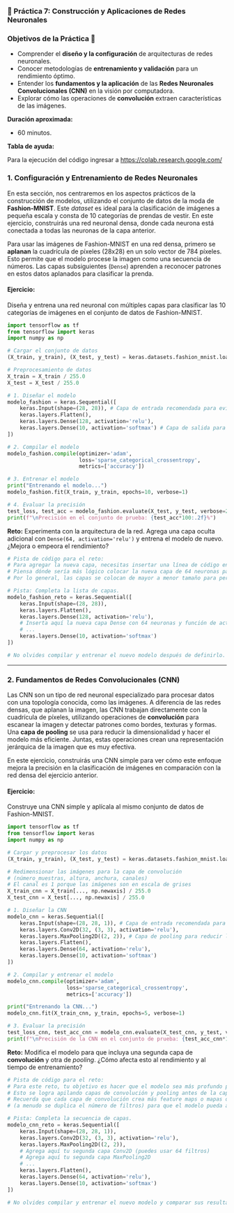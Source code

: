 ### 🧠 Práctica 7: Construcción y Aplicaciones de Redes Neuronales

### **Objetivos de la Práctica** 🎯

  * Comprender el **diseño y la configuración** de arquitecturas de redes neuronales.
  * Conocer metodologías de **entrenamiento y validación** para un rendimiento óptimo.
  * Entender los **fundamentos y la aplicación** de las **Redes Neuronales Convolucionales (CNN)** en la visión por computadora.
  * Explorar cómo las operaciones de **convolución** extraen características de las imágenes.

**Duración aproximada:**
- 60 minutos.

**Tabla de ayuda:**

Para la ejecución del código ingresar a https://colab.research.google.com/ 

### **1. Configuración y Entrenamiento de Redes Neuronales**

En esta sección, nos centraremos en los aspectos prácticos de la construcción de modelos, utilizando el conjunto de datos de la moda de **Fashion-MNIST**. Este *dataset* es ideal para la clasificación de imágenes a pequeña escala y consta de 10 categorías de prendas de vestir. En este ejercicio, construirás una red neuronal densa, donde cada neurona está conectada a todas las neuronas de la capa anterior.

Para usar las imágenes de Fashion-MNIST en una red densa, primero se **aplanan** la cuadrícula de píxeles (28x28) en un solo vector de 784 píxeles. Esto permite que el modelo procese la imagen como una secuencia de números. Las capas subsiguientes (`Dense`) aprenden a reconocer patrones en estos datos aplanados para clasificar la prenda.

#### **Ejercicio:**

Diseña y entrena una red neuronal con múltiples capas para clasificar las 10 categorías de imágenes en el conjunto de datos de Fashion-MNIST.

```python
import tensorflow as tf
from tensorflow import keras
import numpy as np

# Cargar el conjunto de datos
(X_train, y_train), (X_test, y_test) = keras.datasets.fashion_mnist.load_data()

# Preprocesamiento de datos
X_train = X_train / 255.0
X_test = X_test / 255.0

# 1. Diseñar el modelo
modelo_fashion = keras.Sequential([
    keras.Input(shape=(28, 28)), # Capa de entrada recomendada para evitar la advertencia
    keras.layers.Flatten(),
    keras.layers.Dense(128, activation='relu'),
    keras.layers.Dense(10, activation='softmax') # Capa de salida para 10 clases
])

# 2. Compilar el modelo
modelo_fashion.compile(optimizer='adam',
                       loss='sparse_categorical_crossentropy',
                       metrics=['accuracy'])

# 3. Entrenar el modelo
print("Entrenando el modelo...")
modelo_fashion.fit(X_train, y_train, epochs=10, verbose=1)

# 4. Evaluar la precisión
test_loss, test_acc = modelo_fashion.evaluate(X_test, y_test, verbose=2)
print(f"\nPrecisión en el conjunto de prueba: {test_acc*100:.2f}%")
```

**Reto:** Experimenta con la arquitectura de la red. Agrega una capa oculta adicional con `Dense(64, activation='relu')` y entrena el modelo de nuevo. ¿Mejora o empeora el rendimiento?

```python
# Pista de código para el reto:
# Para agregar la nueva capa, necesitas insertar una línea de código en la lista de capas dentro de keras.Sequential.
# Piensa dónde sería más lógico colocar la nueva capa de 64 neuronas para que la información fluya correctamente a través del modelo.
# Por lo general, las capas se colocan de mayor a menor tamaño para permitir un aprendizaje progresivo de las características.

# Pista: Completa la lista de capas.
modelo_fashion_reto = keras.Sequential([
    keras.Input(shape=(28, 28)),
    keras.layers.Flatten(),
    keras.layers.Dense(128, activation='relu'),
    # Inserta aquí la nueva capa Dense con 64 neuronas y función de activación 'relu'
    # ...
    keras.layers.Dense(10, activation='softmax')
])

# No olvides compilar y entrenar el nuevo modelo después de definirlo.
```

-----

### **2. Fundamentos de Redes Convolucionales (CNN)**

Las CNN son un tipo de red neuronal especializado para procesar datos con una topología conocida, como las imágenes. A diferencia de las redes densas, que aplanan la imagen, las CNN trabajan directamente con la cuadrícula de píxeles, utilizando operaciones de **convolución** para escanear la imagen y detectar patrones como bordes, texturas y formas. Una **capa de pooling** se usa para reducir la dimensionalidad y hacer el modelo más eficiente. Juntas, estas operaciones crean una representación jerárquica de la imagen que es muy efectiva.

En este ejercicio, construirás una CNN simple para ver cómo este enfoque mejora la precisión en la clasificación de imágenes en comparación con la red densa del ejercicio anterior.

#### **Ejercicio:**

Construye una CNN simple y aplícala al mismo conjunto de datos de Fashion-MNIST.

```python
import tensorflow as tf
from tensorflow import keras
import numpy as np

# Cargar y preprocesar los datos
(X_train, y_train), (X_test, y_test) = keras.datasets.fashion_mnist.load_data()

# Redimensionar las imágenes para la capa de convolución
# (número_muestras, altura, anchura, canales)
# El canal es 1 porque las imágenes son en escala de grises
X_train_cnn = X_train[..., np.newaxis] / 255.0
X_test_cnn = X_test[..., np.newaxis] / 255.0

# 1. Diseñar la CNN
modelo_cnn = keras.Sequential([
    keras.Input(shape=(28, 28, 1)), # Capa de entrada recomendada para evitar la advertencia
    keras.layers.Conv2D(32, (3, 3), activation='relu'),
    keras.layers.MaxPooling2D((2, 2)), # Capa de pooling para reducir la dimensionalidad
    keras.layers.Flatten(),
    keras.layers.Dense(64, activation='relu'),
    keras.layers.Dense(10, activation='softmax')
])

# 2. Compilar y entrenar el modelo
modelo_cnn.compile(optimizer='adam',
                   loss='sparse_categorical_crossentropy',
                   metrics=['accuracy'])

print("Entrenando la CNN...")
modelo_cnn.fit(X_train_cnn, y_train, epochs=5, verbose=1)

# 3. Evaluar la precisión
test_loss_cnn, test_acc_cnn = modelo_cnn.evaluate(X_test_cnn, y_test, verbose=2)
print(f"\nPrecisión de la CNN en el conjunto de prueba: {test_acc_cnn*100:.2f}%")
```

**Reto:** Modifica el modelo para que incluya una segunda capa de **convolución** y otra de *pooling*. ¿Cómo afecta esto al rendimiento y al tiempo de entrenamiento?

```python
# Pista de código para el reto:
# Para este reto, tu objetivo es hacer que el modelo sea más profundo para ver si puede aprender características más complejas.
# Esto se logra apilando capas de convolución y pooling antes de la capa Flatten.
# Recuerda que cada capa de convolución crea más feature maps o mapas de características
# (a menudo se duplica el número de filtros) para que el modelo pueda aprender de forma más granular.

# Pista: Completa la secuencia de capas.
modelo_cnn_reto = keras.Sequential([
    keras.Input(shape=(28, 28, 1)),
    keras.layers.Conv2D(32, (3, 3), activation='relu'),
    keras.layers.MaxPooling2D((2, 2)),
    # Agrega aquí tu segunda capa Conv2D (puedes usar 64 filtros)
    # Agrega aquí tu segunda capa MaxPooling2D
    # ...
    keras.layers.Flatten(),
    keras.layers.Dense(64, activation='relu'),
    keras.layers.Dense(10, activation='softmax')
])

# No olvides compilar y entrenar el nuevo modelo y comparar sus resultados con el modelo anterior.
```
